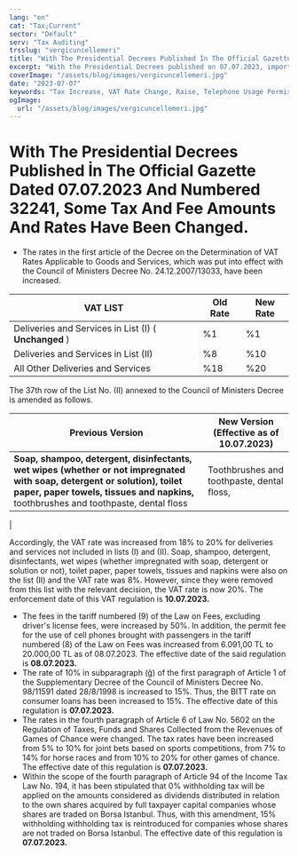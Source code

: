 ```yaml
---
lang: "en"
cat: "Tax;Current"
sector: "Default"
serv: "Tax Auditing"
trsslug: "vergicuncellemeri"
title: "With The Presidential Decrees Published İn The Official Gazette Dated 07.07.2023 And Numbered 32241, Some Tax And Fee Amounts And Rates Have Been Changed."
excerpt: "With the Presidential Decrees published on 07.07.2023, important changes were made in the amounts and rates of some taxes and fees."
coverImage: "/assets/blog/images/vergicuncellemeri.jpg"
date: "2023-07-07"
keywords: "Tax Increase, VAT Rate Change, Raise, Telephone Usage Permission Fee, Games of Chance Tax Rate Increase, BSMV Rate Increase,Withholding"
ogImage:
  url: "/assets/blog/images/vergicuncellemeri.jpg"
---
```


# With The Presidential Decrees Published İn The Official Gazette Dated 07.07.2023 And Numbered 32241, Some Tax And Fee Amounts And Rates Have Been Changed.

- The rates in the first article of the Decree on the Determination of VAT Rates Applicable to Goods and Services, which was put into effect with the Council of Ministers Decree No. 24.12.2007/13033, have been increased.

| **VAT LIST** | **Old Rate** | **New Rate** |
| --- | --- | --- |
| Deliveries and Services in List (I) ( **Unchanged** ) | %1 | %1 |
| Deliveries and Services in List (II) | %8 | %10 |
| All Other Deliveries and Services | %18 | %20 |

The 37th row of the List No. (II) annexed to the Council of Ministers Decree is amended as follows.

| **Previous Version** | **New Version (Effective as of 10.07.2023)** |
| --- | --- |
| **Soap, shampoo, detergent, disinfectants, wet wipes (whether or not impregnated with soap, detergent or solution), toilet paper, paper towels, tissues and napkins,** toothbrushes and toothpaste, dental floss | Toothbrushes and toothpaste, dental floss,
 |

Accordingly, the VAT rate was increased from 18% to 20% for deliveries and services not included in lists (I) and (II). Soap, shampoo, detergent, disinfectants, wet wipes (whether impregnated with soap, detergent or solution or not), toilet paper, paper towels, tissues and napkins were also on the list (II) and the VAT rate was 8%. However, since they were removed from this list with the relevant decision, the VAT rate is now 20%. The enforcement date of this VAT regulation is **10.07.2023.**

- The fees in the tariff numbered (9) of the Law on Fees, excluding driver's license fees, were increased by 50%. In addition, the permit fee for the use of cell phones brought with passengers in the tariff numbered (8) of the Law on Fees was increased from 6.091,00 TL to 20.000,00 TL as of 08.07.2023. The effective date of the said regulation is **08.07.2023.**
- The rate of 10% in subparagraph (ğ) of the first paragraph of Article 1 of the Supplementary Decree of the Council of Ministers Decree No. 98/11591 dated 28/8/1998 is increased to 15%. Thus, the BITT rate on consumer loans has been increased to 15%. The effective date of this regulation is **07.07.2023.**
- The rates in the fourth paragraph of Article 6 of Law No. 5602 on the Regulation of Taxes, Funds and Shares Collected from the Revenues of Games of Chance were changed. The tax rates have been increased from 5% to 10% for joint bets based on sports competitions, from 7% to 14% for horse races and from 10% to 20% for other games of chance. The effective date of this regulation is **07.07.2023.**
- Within the scope of the fourth paragraph of Article 94 of the Income Tax Law No. 194, it has been stipulated that 0% withholding tax will be applied on the amounts considered as dividends distributed in relation to the own shares acquired by full taxpayer capital companies whose shares are traded on Borsa Istanbul. Thus, with this amendment, 15% withholding withholding tax is reintroduced for companies whose shares are not traded on Borsa Istanbul. The effective date of this regulation is **07.07.2023.**